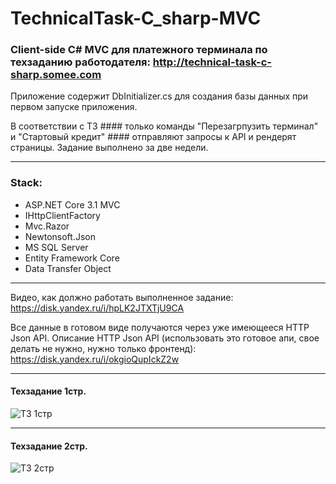 # TechnicalTask-C_sharp-MVC
### Client-side C# MVC для платежного терминала по техзаданию работодателя: http://technical-task-c-sharp.somee.com
Приложение содержит DbInitializer.cs для создания базы данных при первом запуске приложения.

В соответствии с ТЗ #### только команды "Перезагрпузить терминал" и "Стартовый кредит" #### отправляют запросы к API и рендерят страницы.
Задание выполнено за две недели.
___
### Stack:
+ ASP.NET Core 3.1 MVC
+ IHttpClientFactory
+ Mvc.Razor
+ Newtonsoft.Json
+ MS SQL Server
+ Entity Framework Core
+ Data Transfer Object

_____

Видео, как должно работать выполненное задание:
https://disk.yandex.ru/i/hpLK2JTXTjU9CA

Все данные в готовом виде получаются через уже имеющееся HTTP Json API.
Описание HTTP Json API (использовать это готовое апи, свое делать не нужно, нужно только фронтенд): 
https://disk.yandex.ru/i/okgioQupIckZ2w
_____
#### Техзадание 1стр.

![ТЗ 1стр](https://user-images.githubusercontent.com/50864552/179406197-449d7c0c-78ea-48cd-a2f3-3bbe8a7a0ba0.PNG)
_____
#### Техзадание 2стр.

![ТЗ 2стр](https://user-images.githubusercontent.com/50864552/179406878-0404af59-0f3d-47a2-8dff-1058629b1f45.PNG)


